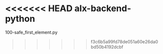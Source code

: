 <<<<<<< HEAD
alx-backend-python
=======
100-safe_first_element.py 
>>>>>>> f3c6b5a99fd78de051a60e26da0bd50b4192dcbf
